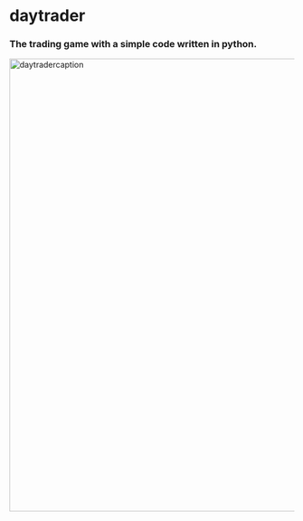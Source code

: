 # daytrader
### The trading game with a simple code written in python.
<img width="801" alt="daytradercaption" src="https://user-images.githubusercontent.com/75876484/103156850-78d6d380-47f0-11eb-9bd2-e7693f9215c8.png">
